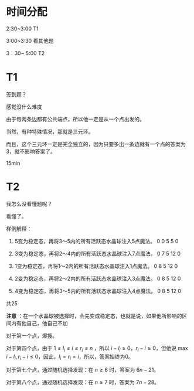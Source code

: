 # 时间分配

2:30~3:00 T1

3:00~3:30 看其他题

3：30~ 5:00 T2
# T1

签到题？

感觉没什么难度

由于每两条边都有公共端点，所以他一定是从一个点出发的。

当然，有种特殊情况，那就是三元环。

而且，这个三元环一定是完全独立的，因为只要多出一条边就有一个点的答案为3，就不影响答案了。

15min

# T2

我怎么没看懂题呢？

看懂了。

样例解释：

1. 5变为稳定态，再将3～5内的所有活跃态水晶球注入5点魔法。     0 0 5 5 0

2. 3变为稳定态，再将2～4内的所有活跃态水晶球注入7点魔法。     0 7 5 12 0

3. 1变为稳定态，再将1～2内的所有活跃态水晶球注入1点魔法。     0 8 5 12 0

4. 2变为稳定态，再将2～2内的所有活跃态水晶球注入3点魔法。     0 8 5 12 0

5. 4变为稳定态，再将3～5内的所有活跃态水晶球注入4点魔法。     0 8 5 12 0

共25

**注意** ：在一个水晶球被选择时，会先变成稳定态，也就是说，如果他所影响的区间内有他自己，他自己不加

对于第一个点，爆搜。

对于第四个点，由于 $1\le l_i \le i \le r_i \le n$ ，所以 $i-l_i\ge 0$，$r_i-i\ge 0$，但他说 $\max{i-l_i,r_i-i} \le 0$，因此，$l_i=r_i=i$，所以，答案始终为0。

对于第七个点，通过随机选择发现：在 $n\ge 6$ 时，答案为 $6n-21$。

对于第八个点，通过随机选择发现：在 $n\ge 7$ 时，答案为 $7n-28$。
